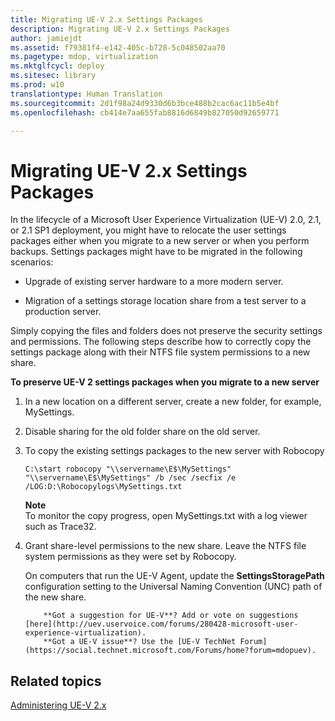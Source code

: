 ```yaml
---
title: Migrating UE-V 2.x Settings Packages
description: Migrating UE-V 2.x Settings Packages
author: jamiejdt
ms.assetid: f79381f4-e142-405c-b728-5c048502aa70
ms.pagetype: mdop, virtualization
ms.mktglfcycl: deploy
ms.sitesec: library
ms.prod: w10
translationtype: Human Translation
ms.sourcegitcommit: 2d1f98a24d9330d6b3bce488b2cac6ac11b5e4bf
ms.openlocfilehash: cb414e7aa655fab8816d6849b827050d92659771

---
```



# Migrating UE-V 2.x Settings Packages


In the lifecycle of a Microsoft User Experience Virtualization (UE-V) 2.0, 2.1, or 2.1 SP1 deployment, you might have to relocate the user settings packages either when you migrate to a new server or when you perform backups. Settings packages might have to be migrated in the following scenarios:

-   Upgrade of existing server hardware to a more modern server.

-   Migration of a settings storage location share from a test server to a production server.

Simply copying the files and folders does not preserve the security settings and permissions. The following steps describe how to correctly copy the settings package along with their NTFS file system permissions to a new share.

**To preserve UE-V 2 settings packages when you migrate to a new server**

1.  In a new location on a different server, create a new folder, for example, MySettings.

2.  Disable sharing for the old folder share on the old server.

3.  To copy the existing settings packages to the new server with Robocopy

    ``` syntax
    C:\start robocopy "\\servername\E$\MySettings" "\\servername\E$\MySettings" /b /sec /secfix /e /LOG:D:\Robocopylogs\MySettings.txt
    ```

    **Note**  
    To monitor the copy progress, open MySettings.txt with a log viewer such as Trace32.

     

4.  Grant share-level permissions to the new share. Leave the NTFS file system permissions as they were set by Robocopy.

    On computers that run the UE-V Agent, update the **SettingsStoragePath** configuration setting to the Universal Naming Convention (UNC) path of the new share.

    
            **Got a suggestion for UE-V**? Add or vote on suggestions [here](http://uev.uservoice.com/forums/280428-microsoft-user-experience-virtualization). 
            **Got a UE-V issue**? Use the [UE-V TechNet Forum](https://social.technet.microsoft.com/Forums/home?forum=mdopuev).

## Related topics


[Administering UE-V 2.x](administering-ue-v-2x-new-uevv2.md)

 

 








<!--HONumber=Jun16_HO4-->


